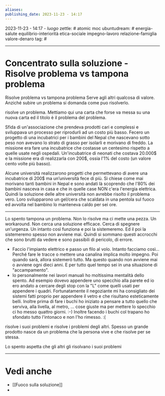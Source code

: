 ```yaml
---
aliases: 
publishing_date: 2023-11-23 - 14:17
---
```

2023-11-23 - 14:17 - *luogo*
zettle: # atomic moc
ubuntudream: # energia-salute equilibrio-interiorità etica-sociale impegno-lavoro relazione-famiglia valore-denaro 
tag: #

---
# Concentrato sulla soluzione - Risolve problema vs tampona problema

Risolve problema vs tampona problema
Serve agli altri qualcosa di valore. Anziché subire un problema si domanda come puo risolverlo.

risolve un problema. Mettiamo qui una carta che forse va messa su una nuova carta ed il titolo è il problema del problema.

Sfida di un'associazione che prendeva prodotti cari e complessi e sviluppava un processo per riprodurli ad un costo più basso. Fecero un progetto di una incubatrici per i bambini del Nepal che nascevano sotto peso non avevano lo strato di grasso per isolarli e morivano di freddo. La missione era fare una incubatrice che costasse un centesimo rispetto a quelle usate negli ospedali. Un'incubatrice di neonati che costava 20.000$ e la missione era di realizzarla con 200$, ossia l'1% del costo (un valore cento volte più basso). 

Alcune università realizzarono progetti che permettevano di avere una incubatrice di 200$ ma un’università fece di più. Si chiese come mai morivano tanti bambini in Nepal e sono andati là scoprendo che l'80% dei bambini nasceva in casa e che in quelle case NON c'era l'energia elettrica. Quindi la soluzione delle altre università non avrebbe risolto il problema vero. Loro svilupparono un gel/cera che scaldata in una pentola sul fuoco ed avvolta nel bambino lo manteneva caldo per sei ore. 

---
Lo spento tampona un problema.
Non lo risolve ma ci mette una pezza. Un workaround. Non cerca una soluzione efficace. Cerca di spegnere un'urgenza. 
Un intanto così funziona e poi la sistemeremo. Ed il poi la sistemeremo spesso non avviene mai.
Quindi si sommano questi accrocchi che sono brutti da vedere e sono passibili di pericolo, di errore. 
- Faccio l'impianto elettrico e passo un filo al volo. Intanto facciamo così... Perché fare le tracce o mettere una canalina implica molto impegno. Poi quando sarà, allora sistemerò tutto. Ma questo quando non avviene mai o avviene ogni dieci anni. E per tutto quel tempo sei in una situazione di "accampamento". 
- Io personalmente nei lavori manuali ho moltissima mentalità dello spento. Ad esempio dovevo appendere uno specchio alla parete ed io ero andato a cercare degli stop con la "L" come quelli usati per appendere i quadri. Fortunatamente il negoziante mi ha consigliato dei sistemi fatti proprio per appendere il vetro e che risultano esteticamente belli. Inoltre prima di fare i buchi ho iniziato a pensare a tutto quello che serviva, alla livella, al metro, ... cose giuste ma per mettere lo specchio ci ho messo quattro giorni. :-) Inoltre facendo i buchi col trapano ho sfondato tutto l'intonaco e non l'ho rimesso. :(

risolve i suoi problemi e risolve i problemi degli altri. 
Spesso un grande prodotto nasce da un problema che la persona vive e che risolve per se stessa. 

Lo spento aspetta che gli altri gli risolvano i suoi problemi






---
# Vedi anche
- [[Fuoco sulla soluzione]]
- 